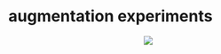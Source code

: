 # augmentation experiments

<p align="center">
  <img src="https://github.com/boostcampaitech5/level2_cv_semanticsegmentation-cv-06/assets/91474981/8db7c99e-69c5-42a0-b693-3a8a3306f15d">
</p>
